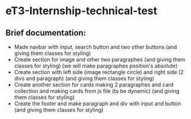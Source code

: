 # eT3-Internship-technical-test
## Brief documentation:
- Made navbar with input, search button and two other buttons (and giving them classes for styling)
- Create section for image and other two paragraphes (and giving them classes for styling) (we will make paragraphes position's absolute)
- Create section with left side (image rectangle circle) and right side (2 divs and paragraph) (and giving them classes for styling)
- Create another section for cards making 2 paragraphes and card collection and making cards from js file (to be dynamic) (and giving them classes for styling)
- Create the footer and make paragraph and div with input and button (and giving them classes for styling)
